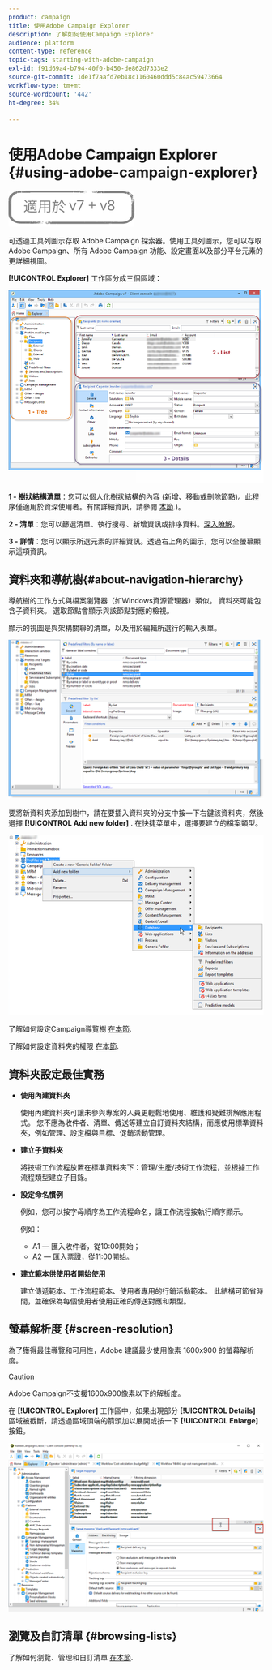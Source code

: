 ```yaml
---
product: campaign
title: 使用Adobe Campaign Explorer
description: 了解如何使用Campaign Explorer
audience: platform
content-type: reference
topic-tags: starting-with-adobe-campaign
exl-id: f91d69a4-b794-40f0-b450-de862d7333e2
source-git-commit: 1de1f7aafd7eb18c1160460ddd5c84ac59473664
workflow-type: tm+mt
source-wordcount: '442'
ht-degree: 34%

---
```


# 使用Adobe Campaign Explorer {#using-adobe-campaign-explorer}

![](../../assets/common.svg)

可透過工具列圖示存取 Adobe Campaign 探索器。使用工具列圖示，您可以存取 Adobe Campaign、所有 Adobe Campaign 功能、設定畫面以及部分平台元素的更詳細視圖。

**[!UICONTROL Explorer]** 工作區分成三個區域：

![](assets/s_ncs_user_navigation.png)

**1 - 樹狀結構清單**：您可以個人化樹狀結構的內容 (新增、移動或刪除節點)。此程序僅適用於資深使用者。有關詳細資訊，請參閱  [本節](#about-navigation-hierarchy).)。

**2 - 清單**：您可以篩選清單、執行搜尋、新增資訊或排序資料。[深入瞭解](adobe-campaign-ui-lists.md)。

**3 - 詳情**：您可以顯示所選元素的詳細資訊。透過右上角的圖示，您可以全螢幕顯示這項資訊。

## 資料夾和導航樹{#about-navigation-hierarchy}

導航樹的工作方式與檔案瀏覽器（如Windows資源管理器）類似。 資料夾可能包含子資料夾。 選取節點會顯示與該節點對應的檢視。

顯示的視圖是與架構關聯的清單，以及用於編輯所選行的輸入表單。

![](assets/d_ncs_integration_navigation.png)

要將新資料夾添加到樹中，請在要插入資料夾的分支中按一下右鍵該資料夾，然後選擇 **[!UICONTROL Add new folder]** . 在快捷菜單中，選擇要建立的檔案類型。

![](assets/d_ncs_integration_navigation_create.png)

了解如何設定Campaign導覽樹 [在本節](../../configuration/using/configuration.md).

了解如何設定資料夾的權限 [在本節](access-management-folders.md).

## 資料夾設定最佳實務

* **使用內建資料夾**

   使用內建資料夾可讓未參與專案的人員更輕鬆地使用、維護和疑難排解應用程式。 您不應為收件者、清單、傳送等建立自訂資料夾結構，而應使用標準資料夾，例如管理、設定檔與目標、促銷活動管理。

* **建立子資料夾**

   將技術工作流程放置在標準資料夾下：管理/生產/技術工作流程，並根據工作流程類型建立子目錄。

* **設定命名慣例**

   例如，您可以按字母順序為工作流程命名，讓工作流程按執行順序顯示。

   例如：

   * A1 — 匯入收件者，從10:00開始；
   * A2 — 匯入票證，從11:00開始。

* **建立範本供使用者開始使用**

   建立傳遞範本、工作流程範本、使用者專用的行銷活動範本。 此結構可節省時間，並確保為每個使用者使用正確的傳送對應和類型。

## 螢幕解析度 {#screen-resolution}

為了獲得最佳導覽和可用性，Adobe 建議最少使用像素 1600x900 的螢幕解析度。

>[!CAUTION]
>
>Adobe Campaign不支援1600x900像素以下的解析度。

在 **[!UICONTROL Explorer]** 工作區中，如果出現部分 **[!UICONTROL Details]** 區域被截斷，請透過區域頂端的箭頭加以展開或按一下 **[!UICONTROL Enlarge]** 按鈕。

![](assets/s_ncs_user_resolution.png)

## 瀏覽及自訂清單 {#browsing-lists}

了解如何瀏覽、管理和自訂清單 [在本節](adobe-campaign-ui-lists.md).
